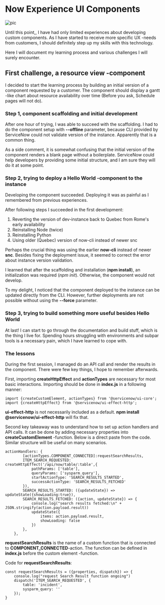# Now Experience UI Components

![pic](https://source.unsplash.com/f77Bh3inUpE/800x500)

Until this point,, I have had only limited experiences about developing custom components. As I have started to receive more specific UX -needs from customers, I should definitely step up my skills with this technology.

Here I will document my learning process and various challenges I will surely encounter.

## First challenge, a resource view -component

I decided to start the learning process by building an initial version of a component requested by a customer. The component should display a gantt -like chart about resource availability over time (Before you ask, Schedule pages will not do).

### Step 1, component scaffolding and initial development

After one hour of trying, I was able to succeed with the scaffolding. I had to do the component setup with **--offline** parameter, because CLI provided by ServiceNow could not validate version of the instance. Apparently that is a common thing.

As a side comment, it is somewhat confusing that the initial version of the component renders a blank page without a boilerplate. ServiceNow could help developers by providing some initial structure, and I am sure they will do it at some point.

### Step 2, trying to deploy a Hello World -component to the instance

Developing the component succeeded. Deploying it was as painful as I remembered from previous experiences.

After following steps I succeeded in the first development:

1. Reverting the version of dev-instance back to Quebec from Rome's early availability
2. Reinstalling Node (twice)
3. Reinstalling Python
4. Using older (Quebec) version of now-cli instead of newer snc

Perhaps the crucial thing was using the earlier **now-cli** instead of newer **snc**. Besides fixing the deployment issue, it seemed to correct the error about instance version validation.

I learned that after the scaffolding and installation (**npm install**), an initialization was required (*npm init*). Otherwise, the component would not develop.

To my delight, I noticed that the component deployed to the instance can be updated directly from the CLI. However, further deployments are not possible without using the **--force** parameter.

### Step 3, trying to build something more useful besides Hello World

At last! I can start to go through the documentation and build stuff, which is the thing I live for. Spending hours struggling with environments and subpar tools is a necessary pain, which I have learned to cope with.

### The lessons

During the first session, I managed do an API call and render the results in the component. There were few key things, I hope to remember afterwards. 

First, importing **createHttpEffect** and **actionTypes** are necessary for most basic interactions. Importing should be done in **index.js** in a following manner:

    import {createCustomElement, actionTypes} from '@servicenow/ui-core';
    import {createHttpEffect} from '@servicenow/ui-effect-http';

**ui-effect-http** is not necessarily included as a default. **npm install @servicenow/ui-effect-http** will fix that.

Second key takeaway was to understand how to set up action handlers and API calls. It can be done by adding necessary properties into **createCustomElement** -function. Below is a direct paste from the code. Similar structure will be useful on many scenarios.

    actionHandlers: {
            [actionTypes.COMPONENT_CONNECTED]:requestSearchResults,
            ITEM_SEARCH_REQUESTED: createHttpEffect('/api/now/table/:table',{
                pathParams: ['table'],
                queryParams: ['sysparm_query'],
                startActionType: 'SEARCH_RESULTS_STARTED',
                successActionType: 'SEARCH_RESULTS_FETCHED'
            }),
            SEARCH_RESULTS_STARTED: ({updateState}) => updateState({showLoading:true}),
            SEARCH_RESULTS_FETCHED: ({action, updateState}) => {
                console.log("search results fetched:\n" + JSON.stringify(action.payload.result))
                updateState({
                    items: action.payload.result, 
                    showLoading: false
                })
            },
        },

**requestSearchResults** is the name of a custom function that is connected to **COMPONENT_CONNECTED**-action. The function can be defined in **index.js** before the custom element -function. 

Code for **requestSearchResults**:

    const requestSearchResults = ({properties, dispatch}) => {
        console.log("request Search Result function ongoing")
        dispatch('ITEM_SEARCH_REQUESTED', {
            table: 'incident',
            sysparm_query: ''
        });
    }